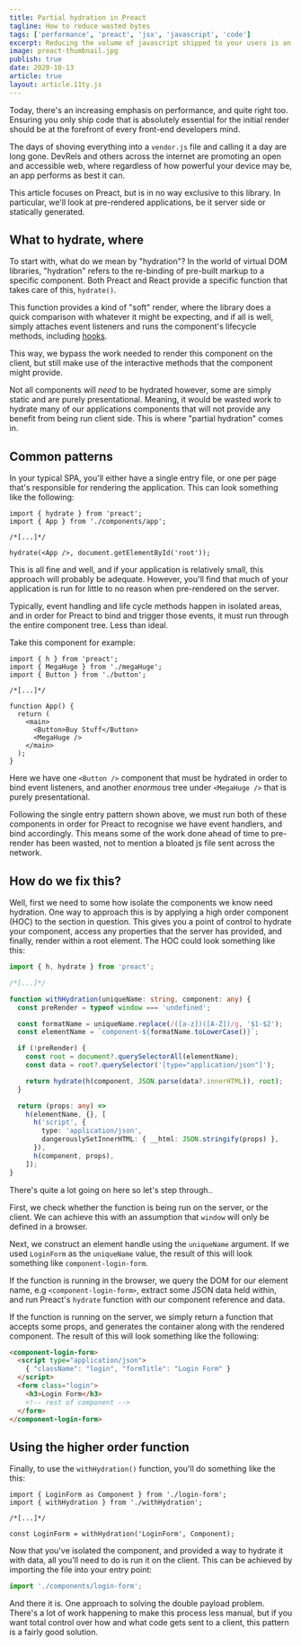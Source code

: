```yaml
---
title: Partial hydration in Preact
tagline: How to reduce wasted bytes
tags: ['performance', 'preact', 'jsx', 'javascript', 'code']
excerpt: Reducing the volume of javascript shipped to your users is an ongoing concern, here's one way of approaching this.
image: preact-thumbnail.jpg
publish: true
date: 2020-10-13
article: true
layout: article.11ty.js
---
```


Today, there's an increasing emphasis on performance, and quite right too. Ensuring you only ship code that is absolutely essential for the initial render should be at the forefront of every front-end developers mind.

The days of shoving everything into a `vendor.js` file and calling it a day are long gone. DevRels and others across the internet are promoting an open and accessible web, where regardless of how powerful your device may be, an app performs as best it can.

This article focuses on Preact, but is in no way exclusive to this library. In particular, we'll look at pre-rendered applications, be it server side or statically generated.

## What to hydrate, where

To start with, what do we mean by "hydration"? In the world of virtual DOM libraries, "hydration" refers to the re-binding of pre-built markup to a specific component. Both Preact and React provide a specific function that takes care of this, `hydrate()`.

This function provides a kind of "soft" render, where the library does a quick comparison with whatever it might be expecting, and if all is well, simply attaches event listeners and runs the component's lifecycle methods, including <a href="https://preactjs.com/guide/v10/hooks/" target="_blank" rel="noopener">hooks</a>.

This way, we bypass the work needed to render this component on the client, but still make use of the interactive methods that the component might provide.

Not all components will _need_ to be hydrated however, some are simply static and are purely presentational. Meaning, it would be wasted work to hydrate many of our applications components that will not provide any benefit from being run client side. This is where "partial hydration" comes in.

## Common patterns

In your typical SPA, you'll either have a single entry file, or one per page that's responsible for rendering the application. This can look something like the following:

```tsx
import { hydrate } from 'preact';
import { App } from './components/app';

/*[...]*/

hydrate(<App />, document.getElementById('root'));
```

This is all fine and well, and if your application is relatively small, this approach will probably be adequate. However, you'll find that much of your application is run for little to no reason when pre-rendered on the server.

Typically, event handling and life cycle methods happen in isolated areas, and in order for Preact to bind and trigger those events, it must run through the entire component tree. Less than ideal.

Take this component for example:

```tsx
import { h } from 'preact';
import { MegaHuge } from './megaHuge';
import { Button } from './button';

/*[...]*/

function App() {
  return (
    <main>
      <Button>Buy Stuff</Button>
      <MegaHuge />
    </main>
  );
}
```

Here we have one `<Button />` component that must be hydrated in order to bind event listeners, and another _enormous_ tree under `<MegaHuge />` that is purely presentational.

Following the single entry pattern shown above, we must run both of these components in order for Preact to recognise we have event handlers, and bind accordingly. This means some of the work done ahead of time to pre-render has been wasted, not to mention a bloated js file sent across the network.

## How do we fix this?

Well, first we need to some how isolate the components we know need hydration. One way to approach this is by applying a high order component (HOC) to the section in question. This gives you a point of control to hydrate your component, access any properties that the server has provided, and finally, render within a root element. The HOC could look something like this:

```typescript
import { h, hydrate } from 'preact';

/*[...]*/

function withHydration(uniqueName: string, component: any) {
  const preRender = typeof window === 'undefined';

  const formatName = uniqueName.replace(/([a-z])([A-Z])/g, '$1-$2');
  const elementName = `component-${formatName.toLowerCase()}`;

  if (!preRender) {
    const root = document?.querySelectorAll(elementName);
    const data = root?.querySelector('[type="application/json"]');

    return hydrate(h(component, JSON.parse(data?.innerHTML)), root);
  }

  return (props: any) =>
    h(elementName, {}, [
      h('script', {
        type: 'application/json',
        dangerouslySetInnerHTML: { __html: JSON.stringify(props) },
      }),
      h(component, props),
    ]);
}
```

There's quite a lot going on here so let's step through..

First, we check whether the function is being run on the server, or the client. We can achieve this with an assumption that `window` will only be defined in a browser.

Next, we construct an element handle using the `uniqueName` argument. If we used `LoginForm` as the `uniqueName` value, the result of this will look something like `component-login-form`.

If the function is running in the browser, we query the DOM for our element name, e.g `<component-login-form>`, extract some JSON data held within, and run Preact's `hydrate` function with our component reference and data.

If the function is running on the server, we simply return a function that accepts some props, and generates the container along with the rendered component. The result of this will look something like the following:

```html
<component-login-form>
  <script type="application/json">
    { "className": "login", "formTitle": "Login Form" }
  </script>
  <form class="login">
    <h3>Login Form</h3>
    <!-- rest of component -->
  </form>
</component-login-form>
```

## Using the higher order function

Finally, to use the `withHydration()` function, you'll do something like the this:

```tsx
import { LoginForm as Component } from './login-form';
import { withHydration } from './withHydration';

/*[...]*/

const LoginForm = withHydration('LoginForm', Component);
```

Now that you've isolated the component, and provided a way to hydrate it with data, all you'll need to do is run it on the client. This can be achieved by importing the file into your entry point:

```ts
import './components/login-form';
```

And there it is. One approach to solving the double payload problem. There's a lot of work happening to make this process less manual, but if you want total control over how and what code gets sent to a client, this pattern is a fairly good solution.
